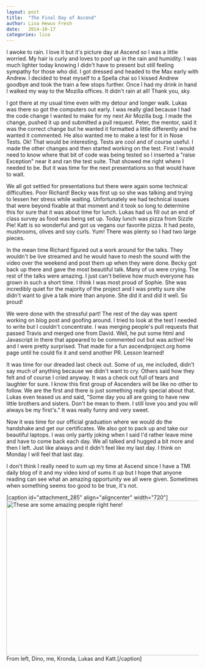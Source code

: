 ```yaml
---
layout: post
title:  "The Final Day of Ascend"
author: Lisa Hewus Fresh
date:   2014-10-17
categories: lisa
---
```


I awoke to rain. I love it but it's picture day at Ascend so I was a little worried. My hair is curly and loves to poof up in the rain and humidity. I was much lighter today knowing I didn't have to present but still feeling sympathy for those who did. I got dressed and headed to the Max early with Andrew. I decided to treat myself to a Spella chai so I kissed Andrew goodbye and took the train a few stops further. Once I had my drink in hand I walked my way to the Mozilla offices. It didn't rain at all! Thank you, sky.

I got there at my usual time even with my detour and longer walk. Lukas was there so got the computers out early. I was really glad because I had the code change I wanted to make for my next Air Mozilla bug. I made the change, pushed it up and submitted a pull request. Peter, the mentor, said it was the correct change but he wanted it formatted a little differently and he wanted it commented. He also wanted me to make a test for it in Nose Tests. Ok! That would be interesting. Tests are cool and of course useful. I made the other changes and then started working on the test. First I would need to know where that bit of code was being tested so I inserted a "raise Exception" near it and ran the test suite. That showed me right where I needed to be. But it was time for the next presentations so that would have to wait.

We all got settled for presentations but there were again some technical difficulties. Poor Richard!  Becky was first up so she was talking and trying to lessen her stress while waiting. Unfortunately we had technical issues that were beyond fixable at that moment and it took so long to determine this for sure that it was about time for lunch. Lukas had us fill out an end of class survey as food was being set up. Today lunch was pizza from Sizzle Pie! Katt is so wonderful and got us vegans our favorite pizza. It had pesto, mushrooms, olives and soy curls. Yum! There was plenty so I had two large pieces.

In the mean time Richard figured out a work around for the talks. They wouldn't be live streamed and he would have to mesh the sound with the video over the weekend and post them up when they were done. Becky got back up there and gave the most beautiful talk. Many of us were crying. The rest of the talks were amazing. I just can't believe how much everyone has grown in such a short time. I think I was most proud of Sophie. She was incredibly quiet for the majority of the project and I was pretty sure she didn't want to give a talk more than anyone. She did it and did it well. So proud!

We were done with the stressful part! The rest of the day was spent working on blog post and goofing around. I tried to look at the test I needed to write but I couldn't concentrate. I was merging people's pull requests that passed Travis and merged one from David. Well, he put some html and Javascript in there that appeared to be commented out but was active! He and I were pretty surprised. That made for a fun ascendproject.org home page until he could fix it and send another PR. Lesson learned!

It was time for our dreaded last check out. Some of us, me included, didn't say much of anything because we didn't want to cry. Others said how they felt and of course I cried anyway. It was a check out full of tears and laughter for sure. I know this first group of Ascenders will be like no other to follow. We are the first and there is just something really special about that. Lukas even teased us and said, "Some day you all are going to have new little brothers and sisters. Don't be mean to them. I still love you and you will always be my first's." It was really funny and very sweet.

Now it was time for our official graduation where we would do the handshake and get our certificates. We also got to pack up and take our beautiful laptops. I was only partly joking when I said I'd rather leave mine and have to come back each day. We all talked and hugged a bit more and then I left. Just like always and it didn't feel like my last day. I think on Monday I will feel that last day.

I don't think I really need to sum up my time at Ascend since I have a TMI daily blog of it and my video kind of sums it up but I hope that anyone reading can see what an amazing opportunity we all were given. Sometimes when something seems too good to be true, it's not.

[caption id="attachment_285" align="aligncenter" width="720"]<a href="http://lisa.hewus.com/wp-content/uploads/2014/10/2014-10-17-15.41.17.jpg"><img class="size-large wp-image-285" src="http://lisa.hewus.com/wp-content/uploads/2014/10/2014-10-17-15.41.17-1024x576.jpg" alt="These are some amazing people right here!" width="720" height="405" /></a> From left, Dino, me, Kronda, Lukas and Katt.[/caption]

